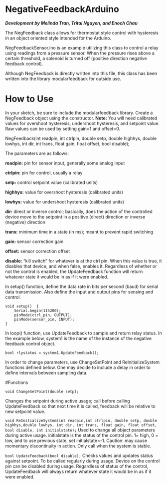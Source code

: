# NegativeFeedbackArduino
***Development by Melinda Tran, Tritai Nguyen, and Enoch Chau***

The NegFeedback class allows for thermostat style control with hysteresis in an object oriented style intended for the Arduino. 
 
NegFeedbackSensor.ino is an example utilizing this class to control a relay using readings from a pressure sensor. When the pressure rises above a certain threshold, a solenoid is turned off (positive direction negative feedback control). 
 
Although NegFeedback is directly written into this file, this class has been written into the library modularfeedback for outside use. 

# How to Use
In your sketch, be sure to include the modularfeedback library. Create a NegFeedback object using the constructor.
**Note:** You will need calibrated values for overshoot hysteresis, undershoot hysteresis, and setpoint value. Raw values can be used by setting gain=1 and offset=0. 

NegFeedback(int readpin, int ctrlpin, double setp, double highhys, double lowhys, int dir, int trans, float gain, float offset, bool disable);

The parameters are as follows:

**readpin:** pin for sensor input, generally some analog input

**ctrlpin:** pin for control, usually a relay

**setp:** control setpoint value (calibrated units)

**highhys:** value for overshoot hysteresis (calibrated units)

**lowhys:** value for undershoot hysteresis (calibrated units)

**dir:** direct or inverse control; basically, does the action of the controlled device move to the setpoint in a positive (direct) direction or inverse (negative) direction 

**trans:** minimum time in a state (in ms); meant to prevent rapid switching

**gain:** sensor correction gain

**offset:** sensor correction offset

**disable:** “kill switch” for whatever is at the ctrl pin. When this value is true, it disables that device, and when false, enables it. Regardless of whether or not the control is enabled, the UpdateFeedback function will return whatever state it would be in as if it were enabled. 

In setup() function, define the data rate in bits per second (baud) for serial data transmission. Also define the input and output pins for sensing and control.
```
void setup()  {
	Serial.begin(115200);
	pinMode(ctrl_pin, OUTPUT);
	pinMode(sensor_pin, INPUT);
}
```

In loop() function, use UpdateFeedback to sample and return relay status. In the example below, system1 is the name of the instance of the negative feedback control object.

```
bool rlystatus = system1.UpdateFeedback();
```

In order to change parameters, use ChangeSetPoint and ReInitializeSystem functions defined below. One may decide to include a delay in order to define intervals between sampling data.

#Functions
```
void ChangeSetPoint(double setp);
```
Changes the setpoint during active usage; call before calling UpdateFeedback so that next time it is called, feedback will be relative to new setpoint value. 

`void ReInitializeSystem(int readpin,int ctrlpin, double setp, double highhys,double lowhys, int dir, int trans, float gain, float offset, bool disable, int initialstate);`
Used to change all object parameters during active usage. initialstate is the status of the control pin. 1= high, 0 = low, and to use previous state, set initialstate=-1. Caution: may cause momentary discontinuity in action. Only call when the system is stable. 

`bool UpdateFeedback(bool disable);`
Checks values and updates status against setpoint. To be called regularly during usage. 
Device on the control pin can be disabled during usage. Regardless of status of the control, UpdateFeedback will always return whatever state it would be in as if it were enabled. 

